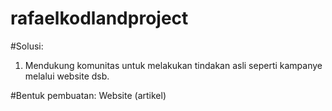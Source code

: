 # rafaelkodlandproject
#Solusi:
1) Mendukung komunitas untuk melakukan tindakan asli seperti kampanye melalui website dsb.

#Bentuk pembuatan: Website (artikel)
